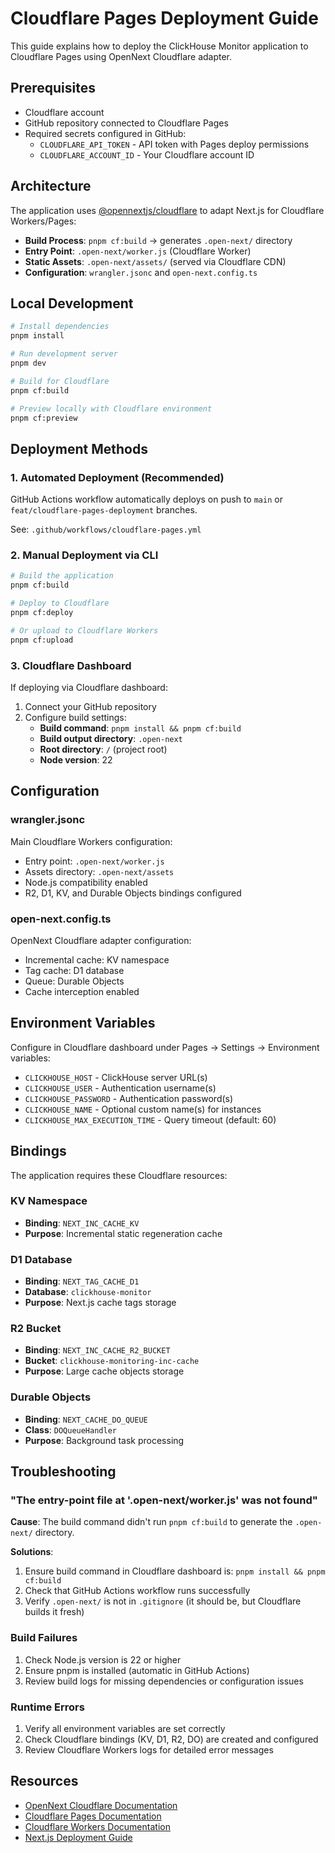 # Cloudflare Pages Deployment Guide

This guide explains how to deploy the ClickHouse Monitor application to Cloudflare Pages using OpenNext Cloudflare adapter.

## Prerequisites

- Cloudflare account
- GitHub repository connected to Cloudflare Pages
- Required secrets configured in GitHub:
  - `CLOUDFLARE_API_TOKEN` - API token with Pages deploy permissions
  - `CLOUDFLARE_ACCOUNT_ID` - Your Cloudflare account ID

## Architecture

The application uses [@opennextjs/cloudflare](https://opennext.js.org/cloudflare) to adapt Next.js for Cloudflare Workers/Pages:

- **Build Process**: `pnpm cf:build` → generates `.open-next/` directory
- **Entry Point**: `.open-next/worker.js` (Cloudflare Worker)
- **Static Assets**: `.open-next/assets/` (served via Cloudflare CDN)
- **Configuration**: `wrangler.jsonc` and `open-next.config.ts`

## Local Development

```bash
# Install dependencies
pnpm install

# Run development server
pnpm dev

# Build for Cloudflare
pnpm cf:build

# Preview locally with Cloudflare environment
pnpm cf:preview
```

## Deployment Methods

### 1. Automated Deployment (Recommended)

GitHub Actions workflow automatically deploys on push to `main` or `feat/cloudflare-pages-deployment` branches.

See: `.github/workflows/cloudflare-pages.yml`

### 2. Manual Deployment via CLI

```bash
# Build the application
pnpm cf:build

# Deploy to Cloudflare
pnpm cf:deploy

# Or upload to Cloudflare Workers
pnpm cf:upload
```

### 3. Cloudflare Dashboard

If deploying via Cloudflare dashboard:

1. Connect your GitHub repository
2. Configure build settings:
   - **Build command**: `pnpm install && pnpm cf:build`
   - **Build output directory**: `.open-next`
   - **Root directory**: `/` (project root)
   - **Node version**: 22

## Configuration

### wrangler.jsonc

Main Cloudflare Workers configuration:
- Entry point: `.open-next/worker.js`
- Assets directory: `.open-next/assets`
- Node.js compatibility enabled
- R2, D1, KV, and Durable Objects bindings configured

### open-next.config.ts

OpenNext Cloudflare adapter configuration:
- Incremental cache: KV namespace
- Tag cache: D1 database
- Queue: Durable Objects
- Cache interception enabled

## Environment Variables

Configure in Cloudflare dashboard under Pages → Settings → Environment variables:

- `CLICKHOUSE_HOST` - ClickHouse server URL(s)
- `CLICKHOUSE_USER` - Authentication username(s)
- `CLICKHOUSE_PASSWORD` - Authentication password(s)
- `CLICKHOUSE_NAME` - Optional custom name(s) for instances
- `CLICKHOUSE_MAX_EXECUTION_TIME` - Query timeout (default: 60)

## Bindings

The application requires these Cloudflare resources:

### KV Namespace
- **Binding**: `NEXT_INC_CACHE_KV`
- **Purpose**: Incremental static regeneration cache

### D1 Database
- **Binding**: `NEXT_TAG_CACHE_D1`
- **Database**: `clickhouse-monitor`
- **Purpose**: Next.js cache tags storage

### R2 Bucket
- **Binding**: `NEXT_INC_CACHE_R2_BUCKET`
- **Bucket**: `clickhouse-monitoring-inc-cache`
- **Purpose**: Large cache objects storage

### Durable Objects
- **Binding**: `NEXT_CACHE_DO_QUEUE`
- **Class**: `DOQueueHandler`
- **Purpose**: Background task processing

## Troubleshooting

### "The entry-point file at '.open-next/worker.js' was not found"

**Cause**: The build command didn't run `pnpm cf:build` to generate the `.open-next/` directory.

**Solutions**:
1. Ensure build command in Cloudflare dashboard is: `pnpm install && pnpm cf:build`
2. Check that GitHub Actions workflow runs successfully
3. Verify `.open-next/` is not in `.gitignore` (it should be, but Cloudflare builds it fresh)

### Build Failures

1. Check Node.js version is 22 or higher
2. Ensure pnpm is installed (automatic in GitHub Actions)
3. Review build logs for missing dependencies or configuration issues

### Runtime Errors

1. Verify all environment variables are set correctly
2. Check Cloudflare bindings (KV, D1, R2, DO) are created and configured
3. Review Cloudflare Workers logs for detailed error messages

## Resources

- [OpenNext Cloudflare Documentation](https://opennext.js.org/cloudflare)
- [Cloudflare Pages Documentation](https://developers.cloudflare.com/pages/)
- [Cloudflare Workers Documentation](https://developers.cloudflare.com/workers/)
- [Next.js Deployment Guide](https://nextjs.org/docs/deployment)
